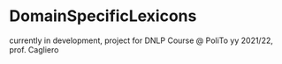 # DomainSpecificLexicons
currently in development, project for DNLP Course @ PoliTo yy 2021/22, prof. Cagliero
